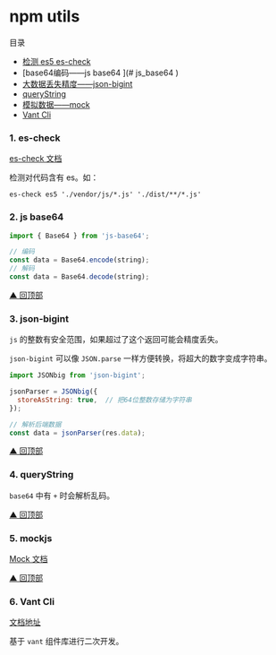 # npm utils

<span id="top">目录</span>

- [检测 es5 es-check](#es_check)
- [base64编码——js base64 ](# js_base64 )
- [大数据丢失精度——json-bigint](#json_bigint)
- [queryString](#query_string)
- [模拟数据——mock](#mockjs)
- [Vant Cli](#vant_cli)



### 1. <span id="es_check">es-check</span>

[es-check 文档](https://www.npmjs.com/package/es-check)

检测对代码含有 es。如：

`es-check es5 './vendor/js/*.js' './dist/**/*.js'`

### 2. <span id=" js_base64 ">js base64 </span>

```javascript
import { Base64 } from 'js-base64';

// 编码
const data = Base64.encode(string);
// 解码
const data = Base64.decode(string);
```

[▲ 回顶部](#top)

### 3. <span id="json_bigint">json-bigint</span>

`js` 的整数有安全范围，如果超过了这个返回可能会精度丢失。

`json-bigint` 可以像 `JSON.parse` 一样方便转换，将超大的数字变成字符串。

```javascript
import JSONbig from 'json-bigint';

jsonParser = JSONbig({
  storeAsString: true,  // 把64位整数存储为字符串
});

// 解析后端数据
const data = jsonParser(res.data);
```

[▲ 回顶部](#top)

### 4. <span id="query_string">queryString</span>

`base64` 中有 `+` 时会解析乱码。

[▲ 回顶部](#top)

### 5. <span id="mockjs">mockjs </span>

[Mock 文档](https://github.com/nuysoft/Mock/wiki)

[▲ 回顶部](#top)

### <span id="vant_cli">6. Vant Cli</span>

[文档地址](https://github.com/youzan/vant/tree/dev/packages/vant-cli)

基于 `vant` 组件库进行二次开发。